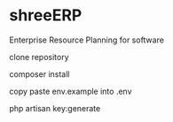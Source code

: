 # shreeERP
Enterprise Resource Planning for software

clone repository

composer install 

copy paste env.example into .env

php artisan key:generate
